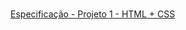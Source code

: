 ###
[Especificação - Projeto 1 - HTML + CSS](https://www.fatecourinhos.edu.br/disciplinas/ilp540/exercprojs/projeto1-htmlcss/Especifica-2023.1.pdf)